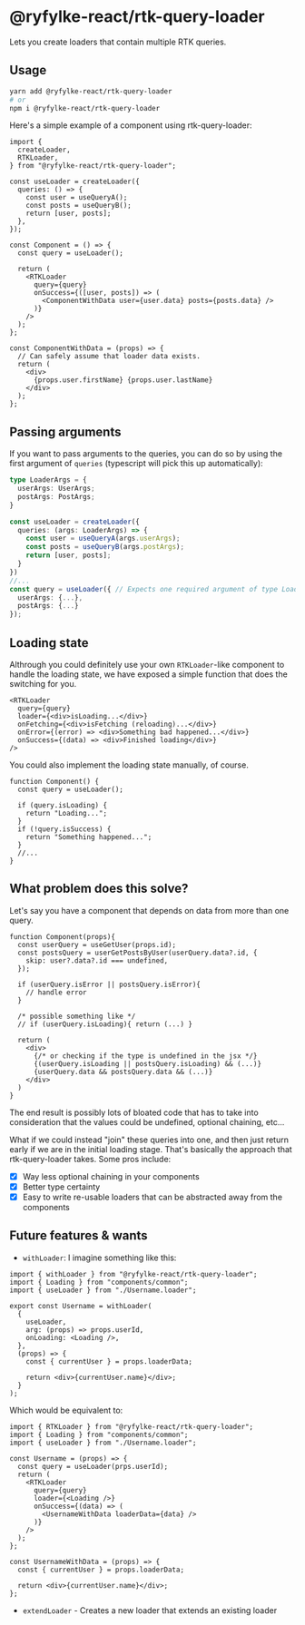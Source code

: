# @ryfylke-react/rtk-query-loader

Lets you create loaders that contain multiple RTK queries.

## **Usage**

```bash
yarn add @ryfylke-react/rtk-query-loader
# or
npm i @ryfylke-react/rtk-query-loader
```

Here's a simple example of a component using rtk-query-loader:

```tsx
import {
  createLoader,
  RTKLoader,
} from "@ryfylke-react/rtk-query-loader";

const useLoader = createLoader({
  queries: () => {
    const user = useQueryA();
    const posts = useQueryB();
    return [user, posts];
  },
});

const Component = () => {
  const query = useLoader();

  return (
    <RTKLoader
      query={query}
      onSuccess={([user, posts]) => (
        <ComponentWithData user={user.data} posts={posts.data} />
      )}
    />
  );
};

const ComponentWithData = (props) => {
  // Can safely assume that loader data exists.
  return (
    <div>
      {props.user.firstName} {props.user.lastName}
    </div>
  );
};
```

## Passing arguments

If you want to pass arguments to the queries, you can do so by using the first argument of `queries` (typescript will pick this up automatically):

```typescript
type LoaderArgs = {
  userArgs: UserArgs;
  postArgs: PostArgs;
}

const useLoader = createLoader({
  queries: (args: LoaderArgs) => {
    const user = useQueryA(args.userArgs);
    const posts = useQueryB(args.postArgs);
    return [user, posts];
  }
})
//...
const query = useLoader({ // Expects one required argument of type LoaderArgs
  userArgs: {...},
  postArgs: {...}
});
```

## Loading state

Althrough you could definitely use your own `RTKLoader`-like component to handle the loading state, we have exposed a simple function that does the switching for you.

```tsx
<RTKLoader
  query={query}
  loader={<div>isLoading...</div>}
  onFetching={<div>isFetching (reloading)...</div>}
  onError={(error) => <div>Something bad happened...</div>}
  onSuccess={(data) => <div>Finished loading</div>}
/>
```

You could also implement the loading state manually, of course.

```tsx
function Component() {
  const query = useLoader();

  if (query.isLoading) {
    return "Loading...";
  }
  if (!query.isSuccess) {
    return "Something happened...";
  }
  //...
}
```

## What problem does this solve?

Let's say you have a component that depends on data from more than one query.

```tsx
function Component(props){
  const userQuery = useGetUser(props.id);
  const postsQuery = userGetPostsByUser(userQuery.data?.id, {
    skip: user?.data?.id === undefined,
  });

  if (userQuery.isError || postsQuery.isError){
    // handle error
  }

  /* possible something like */
  // if (userQuery.isLoading){ return (...) }

  return (
    <div>
      {/* or checking if the type is undefined in the jsx */}
      {(userQuery.isLoading || postsQuery.isLoading) && (...)}
      {userQuery.data && postsQuery.data && (...)}
    </div>
  )
}
```

The end result is possibly lots of bloated code that has to take into consideration that the values could be undefined, optional chaining, etc...

What if we could instead "join" these queries into one, and then just return early if we are in the initial loading stage. That's basically the approach that rtk-query-loader takes. Some pros include:

- [x] Way less optional chaining in your components
- [x] Better type certainty
- [x] Easy to write re-usable loaders that can be abstracted away from the components

## Future features & wants

- `withLoader`: I imagine something like this:

```tsx
import { withLoader } from "@ryfylke-react/rtk-query-loader";
import { Loading } from "components/common";
import { useLoader } from "./Username.loader";

export const Username = withLoader(
  {
    useLoader,
    arg: (props) => props.userId,
    onLoading: <Loading />,
  },
  (props) => {
    const { currentUser } = props.loaderData;

    return <div>{currentUser.name}</div>;
  }
);
```

Which would be equivalent to:

```tsx
import { RTKLoader } from "@ryfylke-react/rtk-query-loader";
import { Loading } from "components/common";
import { useLoader } from "./Username.loader";

const Username = (props) => {
  const query = useLoader(prps.userId);
  return (
    <RTKLoader
      query={query}
      loader={<Loading />}
      onSuccess={(data) => (
        <UsernameWithData loaderData={data} />
      )}
    />
  );
};

const UsernameWithData = (props) => {
  const { currentUser } = props.loaderData;

  return <div>{currentUser.name}</div>;
};
```

- `extendLoader` - Creates a new loader that extends an existing loader
